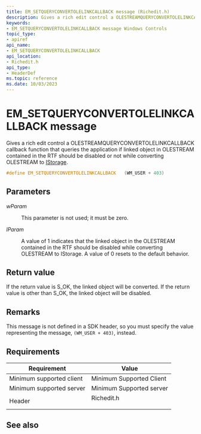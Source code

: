 ```yaml
---
title: EM_SETQUERYCONVERTOLELINKCALLBACK message (Richedit.h)
description: Gives a rich edit control a OLESTREAMQUERYCONVERTOLELINKCALLBACK callback function that queries the application if linked object in OLESTREAM contained in the RTF should be disabled or not while converting OLESTREAM to IStorage.
keywords:
- EM_SETQUERYCONVERTOLELINKCALLBACK message Windows Controls
topic_type:
- apiref
api_name:
- EM_SETQUERYCONVERTOLELINKCALLBACK
api_location:
- Richedit.h
api_type:
- HeaderDef
ms.topic: reference
ms.date: 10/03/2023
---
```


# EM\_SETQUERYCONVERTOLELINKCALLBACK message

Gives a rich edit control a OLESTREAMQUERYCONVERTOLELINKCALLBACK callback function that queries the application if linked object in OLESTREAM contained in the RTF should be disabled or not while converting OLESTREAM to [IStorage](/windows/win32/api/objidl/nn-objidl-istorage).

```C++
#define EM_SETQUERYCONVERTOLELINKCALLBACK	(WM_USER + 403)
```

## Parameters

<dl> <dt>

*wParam* 
</dt> <dd>

This parameter is not used; it must be zero.

</dd> <dt>

*lParam* 
</dt> <dd>

A value of 1 indicates that the linked object in the OLESTREAM contained in the RTF should be disabled while converting OLESTREAM to IStorage. A value of 0 resets to the default behavior.

</dd> </dl>

## Return value

If the return value is S_OK, the linked object will be converted. If the return value is other than S_OK, the linked object will be disabled.

## Remarks

This message is not defined in a SDK header, so you must specify the value representing the message, `(WM_USER + 403)`, instead.

## Requirements



| Requirement | Value |
|-------------------------------------|---------------------------------------------------------------------------------------|
| Minimum supported client| Minimum Supported Client| Windows 10 RTM (with Oct 2023 security update or later) |
| Minimum supported server| Minimum Supported server| Windows Server 2008 (with Oct 2023 security update or later) |
| Header<br/>                   | <dl> <dt>Richedit.h</dt> </dl> |



## See also


 

 





